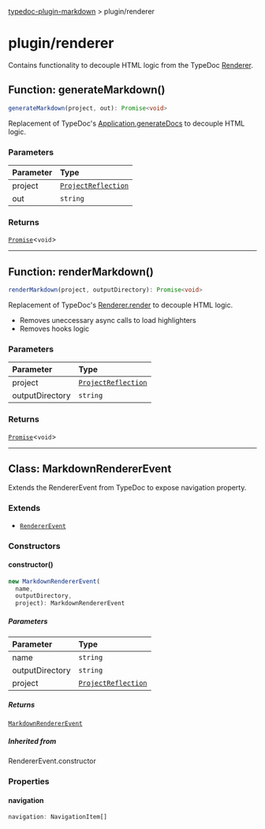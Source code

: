 [typedoc-plugin-markdown](README.md) > plugin/renderer

# plugin/renderer

Contains functionality to decouple HTML logic from the TypeDoc [Renderer](https://typedoc.org/api/classes/Renderer.html).

## Function: generateMarkdown()

```ts
generateMarkdown(project, out): Promise<void>
```

Replacement of TypeDoc's [Application.generateDocs](https://typedoc.org/api/classes/Application.html#generateDocs) to decouple HTML logic.

### Parameters

| Parameter | Type                                                                                 |
| :-------- | :----------------------------------------------------------------------------------- |
| project   | [`ProjectReflection`](https://typedoc.org/api/classes/Models.ProjectReflection.html) |
| out       | `string`                                                                             |

### Returns

[`Promise`](https://developer.mozilla.org/en-US/docs/Web/JavaScript/Reference/Global_Objects/Promise)\<`void`\>

---

## Function: renderMarkdown()

```ts
renderMarkdown(project, outputDirectory): Promise<void>
```

Replacement of TypeDoc's [Renderer.render](https://typedoc.org/api/classes/Renderer.html#render) to decouple HTML logic.

- Removes uneccessary async calls to load highlighters
- Removes hooks logic

### Parameters

| Parameter       | Type                                                                                 |
| :-------------- | :----------------------------------------------------------------------------------- |
| project         | [`ProjectReflection`](https://typedoc.org/api/classes/Models.ProjectReflection.html) |
| outputDirectory | `string`                                                                             |

### Returns

[`Promise`](https://developer.mozilla.org/en-US/docs/Web/JavaScript/Reference/Global_Objects/Promise)\<`void`\>

---

## Class: MarkdownRendererEvent

Extends the RendererEvent from TypeDoc to expose navigation property.

### Extends

- [`RendererEvent`](https://typedoc.org/api/classes/RendererEvent.html)

### Constructors

#### constructor()

```ts
new MarkdownRendererEvent(
  name,
  outputDirectory,
  project): MarkdownRendererEvent
```

##### Parameters

| Parameter       | Type                                                                                 |
| :-------------- | :----------------------------------------------------------------------------------- |
| name            | `string`                                                                             |
| outputDirectory | `string`                                                                             |
| project         | [`ProjectReflection`](https://typedoc.org/api/classes/Models.ProjectReflection.html) |

##### Returns

[`MarkdownRendererEvent`](module.plugin_renderer.md#class-markdownrendererevent)

##### Inherited from

RendererEvent.constructor

### Properties

#### navigation

```ts
navigation: NavigationItem[]
```
